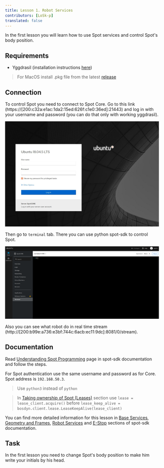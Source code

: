 ```yaml
---
title: Lesson 1. Robot Services
contributors: [LoSk-p]
translated: false
---
```


In the first lesson you will learn how to use Spot services and control Spot's body position.

## Requirements

* Yggdrasil (installation instructions [here](https://yggdrasil-network.github.io/installation.html))

> For MacOS install .pkg file from the latest [release](https://github.com/yggdrasil-network/yggdrasil-go/releases)


## Connection

To control Spot you need to connect to Spot Core. Go to this link (https://[200:c32a:e1ac:1da2:15ed:626f:c1e0:36ed]:21443) and log in with your username and password (you can do that only with working yggdrasil). 

![log_in](../images/spot/less1-login.jpg)

Then go to `terminal` tab. There you can use python spot-sdk to control Spot.

![terminal](../images/spot/less1-terminal.png)

Also you can see what robot do in real time stream (http://[200:b99e:a736:e3bf:744c:6acb:ec11:9dc]:8081/0/stream).

## Documentation

Read [Understanding Spot Programming](https://dev.bostondynamics.com/docs/python/understanding_spot_programming) page in spot-sdk documentation and follow the steps.

For Spot authentication use the same username and password as for Core. Spot address is `192.168.50.3`.

> Use `python3` instead of `python`

> In [Taking ownership of Spot (Leases)](https://dev.bostondynamics.com/docs/python/understanding_spot_programming#taking-ownership-of-spot-leases) section use `lease = lease_client.acquire()` before `lease_keep_alive = bosdyn.client.lease.LeaseKeepAlive(lease_client)`

You can find more detailed information for this lesson in [Base Services](https://dev.bostondynamics.com/docs/concepts/base_services), [Geometry and Frames](https://dev.bostondynamics.com/docs/concepts/geometry_and_frames), [Robot Services](https://dev.bostondynamics.com/docs/concepts/robot_services) and [E-Stop](https://dev.bostondynamics.com/docs/concepts/estop_service) sections of spot-sdk documentation.

## Task

In the first lesson you need to change Spot's body position to make him write your initials by his head. 